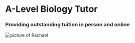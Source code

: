# A-Level Biology Tutor
### Providing outstanding tuition in person and online
<img src="rachael image.jpg" alt="picture of Rachael">
